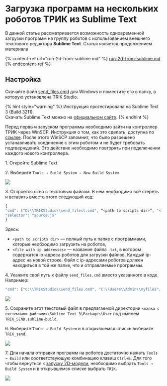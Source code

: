 # Загрузка программ на нескольких роботов ТРИК из Sublime Text

В данной статье рассматривается возможность одновременной загрузки программ на группу роботов с использованием внешнего текстового редактора **Sublime Text**. Статья является продолжением материала

{% content-ref url="run-2d-from-sublime.md" %}
[run-2d-from-sublime.md](run-2d-from-sublime.md)
{% endcontent-ref %}

## Настройка

Скачайте файл [send\_files.cmd](https://gist.github.com/anastasiia-kornilova/e1344f658a91449cf16217ec03147a18) для Windows и поместите его в папку, в которую установлена TRIK Studio.

{% hint style="warning" %}
Инструкция протестирована на Sublime Text 3 (Build 3211).\
Скачать Sublime Text можно на [официальном сайте](https://www.sublimetext.com).
{% endhint %}

Перед первым запуском программы необходимо зайти на контроллер ТРИК через WinSCP. Инструкция о том, как это сделать, доступна по [ссылке](../../studio/utilities/winscp.md). После этого WinSCP запомнит, что было разрешено устанавливать соединение с этим роботом и не будет требовать подтверждений. Это действие необходимо повторять при подключении каждого нового контроллера.

1\. Откройте Sublime Text.

2\. Выберите `Tools → Build System → New Build System`

![](<../../.gitbook/assets/Sublime\_1 (1).png>)

3\. Откроется окно с текстовым файлом. В нем необходимо всё стереть и вставить вместо этого следующий код:

```javascript
{
"cmd": ["D:\\TRIKStudio\\send_filesl.cmd", “<path to scripts dir>”, "<file with ip addresses>"],
"selector": "source.js"
}
```

Здесь:

* `<path to scripts dir>` — полный путь к папке с программами, которые необходимо загрузить на роботов, &#x20;
* `<file with ip addresses>` — название файла `.txt`, в котором содержатся ip-адреса роботов для загрузки файлов. Каждый ip-адрес на новой строке. Файл с ip-адресами роботов должен находиться в той же папке, что и отправляемые программы.

4\. Укажите свой путь к файлу `send_files.cmd` вместо указанного в коде. Например:

```javascript
"cmd": ["C:\\TRIKStudio\\send_files.cmd", "C:\\Users\\Admin\\myfiles", "ip_addr.txt"]
```

![](<../../.gitbook/assets/Sublime\_2 (1).png>)

5\. Сохраните этот текстовый файл в предлагаемой директории `<папка с системными файлами>\Sublime Text 3\Packages\User` под именем `TRIK_SEND.sublime-build`.

6\. Выберите `Tools → Build System` и в открывшемся списке выберите `TRIK_send`.

![](../../.gitbook/assets/Sublime\_3.png)

7\. Для начала отправки программ на роботов достаточно нажать `Tools → Build` или соответствующую комбинацию клавиш `Ctrl+B`. Для того чтобы вернуться к [запуску 2D-модели](run-2d-from-sublime.md), необходимо выбрать `Tools → Build System` и в открывшемся списке выбрать `TRIK`.

![](../../.gitbook/assets/Sublime\_4.png)
